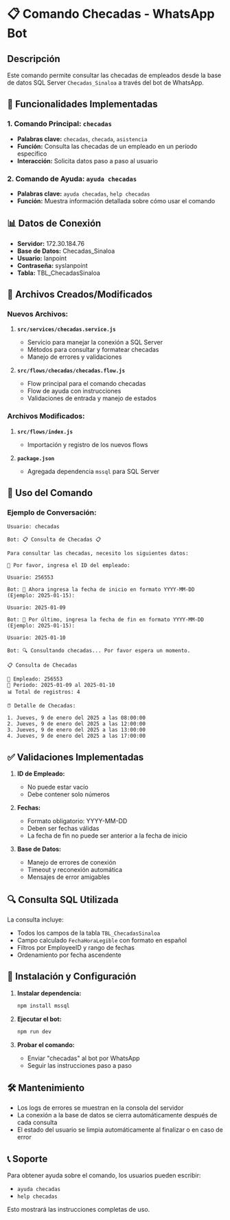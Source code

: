 # 📋 Comando Checadas - WhatsApp Bot

## Descripción
Este comando permite consultar las checadas de empleados desde la base de datos SQL Server `Checadas_Sinaloa` a través del bot de WhatsApp.

## 🚀 Funcionalidades Implementadas

### 1. Comando Principal: `checadas`
- **Palabras clave:** `checadas`, `checada`, `asistencia`
- **Función:** Consulta las checadas de un empleado en un período específico
- **Interacción:** Solicita datos paso a paso al usuario

### 2. Comando de Ayuda: `ayuda checadas`
- **Palabras clave:** `ayuda checadas`, `help checadas`
- **Función:** Muestra información detallada sobre cómo usar el comando

## 📊 Datos de Conexión
- **Servidor:** 172.30.184.76
- **Base de Datos:** Checadas_Sinaloa
- **Usuario:** lanpoint
- **Contraseña:** syslanpoint
- **Tabla:** TBL_ChecadasSinaloa

## 🔧 Archivos Creados/Modificados

### Nuevos Archivos:
1. **`src/services/checadas.service.js`**
   - Servicio para manejar la conexión a SQL Server
   - Métodos para consultar y formatear checadas
   - Manejo de errores y validaciones

2. **`src/flows/checadas/checadas.flow.js`**
   - Flow principal para el comando checadas
   - Flow de ayuda con instrucciones
   - Validaciones de entrada y manejo de estados

### Archivos Modificados:
1. **`src/flows/index.js`**
   - Importación y registro de los nuevos flows

2. **`package.json`**
   - Agregada dependencia `mssql` para SQL Server

## 💬 Uso del Comando

### Ejemplo de Conversación:
```
Usuario: checadas

Bot: 📋 Consulta de Checadas 📋

Para consultar las checadas, necesito los siguientes datos:

👤 Por favor, ingresa el ID del empleado:

Usuario: 256553

Bot: 📅 Ahora ingresa la fecha de inicio en formato YYYY-MM-DD
(Ejemplo: 2025-01-15):

Usuario: 2025-01-09

Bot: 📅 Por último, ingresa la fecha de fin en formato YYYY-MM-DD
(Ejemplo: 2025-01-15):

Usuario: 2025-01-10

Bot: 🔍 Consultando checadas... Por favor espera un momento.

📋 Consulta de Checadas

👤 Empleado: 256553
📅 Período: 2025-01-09 al 2025-01-10
📊 Total de registros: 4

⏰ Detalle de Checadas:

1. Jueves, 9 de enero del 2025 a las 08:00:00
2. Jueves, 9 de enero del 2025 a las 12:00:00
3. Jueves, 9 de enero del 2025 a las 13:00:00
4. Jueves, 9 de enero del 2025 a las 17:00:00
```

## ✅ Validaciones Implementadas

1. **ID de Empleado:**
   - No puede estar vacío
   - Debe contener solo números

2. **Fechas:**
   - Formato obligatorio: YYYY-MM-DD
   - Deben ser fechas válidas
   - La fecha de fin no puede ser anterior a la fecha de inicio

3. **Base de Datos:**
   - Manejo de errores de conexión
   - Timeout y reconexión automática
   - Mensajes de error amigables

## 🔍 Consulta SQL Utilizada

La consulta incluye:
- Todos los campos de la tabla `TBL_ChecadasSinaloa`
- Campo calculado `FechaHoraLegible` con formato en español
- Filtros por EmployeeID y rango de fechas
- Ordenamiento por fecha ascendente

## 🚀 Instalación y Configuración

1. **Instalar dependencia:**
   ```bash
   npm install mssql
   ```

2. **Ejecutar el bot:**
   ```bash
   npm run dev
   ```

3. **Probar el comando:**
   - Enviar "checadas" al bot por WhatsApp
   - Seguir las instrucciones paso a paso

## 🛠️ Mantenimiento

- Los logs de errores se muestran en la consola del servidor
- La conexión a la base de datos se cierra automáticamente después de cada consulta
- El estado del usuario se limpia automáticamente al finalizar o en caso de error

## 📞 Soporte

Para obtener ayuda sobre el comando, los usuarios pueden escribir:
- `ayuda checadas`
- `help checadas`

Esto mostrará las instrucciones completas de uso.
